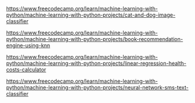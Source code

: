 https://www.freecodecamp.org/learn/machine-learning-with-python/machine-learning-with-python-projects/cat-and-dog-image-classifier

https://www.freecodecamp.org/learn/machine-learning-with-python/machine-learning-with-python-projects/book-recommendation-engine-using-knn

https://www.freecodecamp.org/learn/machine-learning-with-python/machine-learning-with-python-projects/linear-regression-health-costs-calculator

https://www.freecodecamp.org/learn/machine-learning-with-python/machine-learning-with-python-projects/neural-network-sms-text-classifier
